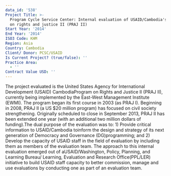 ```yaml
---
data_id: '538'
Project Title: >-
  Program Cycle Service Center: Internal evaluation of USAID/Cambodia's program
  on rights and justice II (PRAJ II)
Start Year: '2014'
End Year: '2014'
ISO3 Code: KHM
Region: Asia
Country: Cambodia
Client/ Donor: PCSC/USAID
Is Current Project? (true/false): ''
Practice Area:
  - ''
Contract Value USD: ''
---
```

The project evaluated is the United States Agency for International Development (USAID) CambodiaProgram on Rights and Justice II (PRAJ II), currently being implemented by the East-West Management Institute (EWMI). The program began its first course in 2003 (as PRAJ I). Beginning in 2008, PRAJ II (a US $20 million program) has focused on civil society strengthening. Originally scheduled to close in September 2013, PRAJ II has been extended one year (with an additional two million dollars of funding).The dual purpose of the evaluation was to: 1) Provide critical information to USAID/Cambodia toinform the design and strategy of its next generation of Democracy and Governance (DG)programming; and 2) Develop the capacity of USAID staff in the field of evaluation by including them as members of the evaluation team. The approach to this internal evaluation emerged out of aUSAID/Washington, Policy, Planning, and Learning Bureau/ Learning, Evaluation and Research Office(PPL/LER) initiative to build USAID staff capacity to better commission, manage and use evaluations by conducting one as part of an evaluation team.